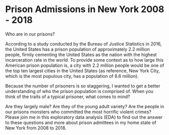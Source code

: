 # Prison Admissions in New York 2008 - 2018

Who are in our prisons?

According to a study conducted by the Bureau of Justice Statistics in 2016, the United States has a prison population of approximately 2.2 million people, firmly cementing the United States as the nation with the highest incarceration rate in the world. To provide some context as to how large this American prison population is, a city with 2.2 million people would be one of the top ten largest cities in the United States (as reference, New York City, which is the most populous city, has a population of 8.6 million).

Because the number of prisoners is so staggering, I wanted to get a better understanding of who the prison population is comprised of. When you think of the traits of a typical prisoner, what comes to mind?

Are they largely male?
Are they of the young adult variety?
Are the people in our prisons monsters who committed the most horrific violent crimes?
Please join me in this exploratory data analysis (EDA) to find out the answer to these questions and more about prison admittees in my home state of New York from 2008 to 2018.
